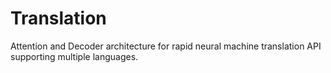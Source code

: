# Translation
Attention and Decoder architecture for rapid neural machine translation API supporting multiple languages.

